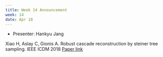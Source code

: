 ```yaml
---
title: Week 14 Announcement
week: 14
date: Apr 18
---
```


- Presenter: Hankyu Jang

Xiao H, Aslay C, Gionis A. Robust cascade reconstruction by steiner tree sampling. IEEE ICDM 2018
[Paper link](https://arxiv.org/pdf/1809.05812.pdf)
